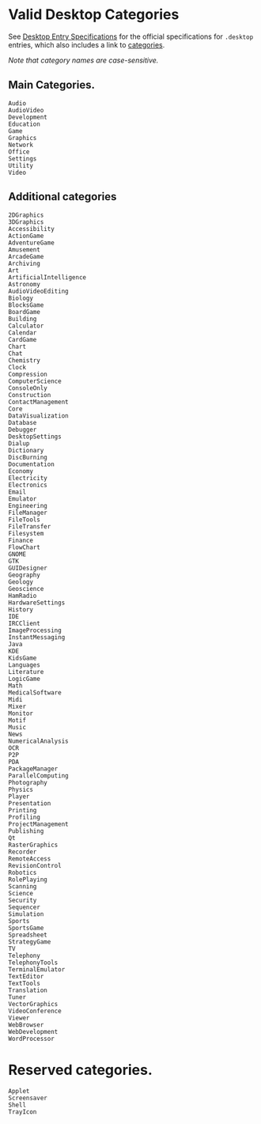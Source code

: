 
# Valid Desktop Categories

See [Desktop Entry Specifications](https://specifications.freedesktop.org/desktop-entry-spec/desktop-entry-spec-latest.html) for the official specifications for `.desktop` entries, which also includes a link to [categories](http://standards.freedesktop.org/menu-spec/menu-spec-1.0.html#category-registry).

*Note that category names are case-sensitive.*

## Main Categories.

    Audio
    AudioVideo
    Development
    Education
    Game
    Graphics
    Network
    Office
    Settings
    Utility
    Video

## Additional categories

    2DGraphics
    3DGraphics
    Accessibility
    ActionGame
    AdventureGame
    Amusement
    ArcadeGame
    Archiving
    Art
    ArtificialIntelligence
    Astronomy
    AudioVideoEditing
    Biology
    BlocksGame
    BoardGame
    Building
    Calculator
    Calendar
    CardGame
    Chart
    Chat
    Chemistry
    Clock
    Compression
    ComputerScience
    ConsoleOnly
    Construction
    ContactManagement
    Core
    DataVisualization
    Database
    Debugger
    DesktopSettings
    Dialup
    Dictionary
    DiscBurning
    Documentation
    Economy
    Electricity
    Electronics
    Email
    Emulator
    Engineering
    FileManager
    FileTools
    FileTransfer
    Filesystem
    Finance
    FlowChart
    GNOME
    GTK
    GUIDesigner
    Geography
    Geology
    Geoscience
    HamRadio
    HardwareSettings
    History
    IDE
    IRCClient
    ImageProcessing
    InstantMessaging
    Java
    KDE
    KidsGame
    Languages
    Literature
    LogicGame
    Math
    MedicalSoftware
    Midi
    Mixer
    Monitor
    Motif
    Music
    News
    NumericalAnalysis
    OCR
    P2P
    PDA
    PackageManager
    ParallelComputing
    Photography
    Physics
    Player
    Presentation
    Printing
    Profiling
    ProjectManagement
    Publishing
    Qt
    RasterGraphics
    Recorder
    RemoteAccess
    RevisionControl
    Robotics
    RolePlaying
    Scanning
    Science
    Security
    Sequencer
    Simulation
    Sports
    SportsGame
    Spreadsheet
    StrategyGame
    TV
    Telephony
    TelephonyTools
    TerminalEmulator
    TextEditor
    TextTools
    Translation
    Tuner
    VectorGraphics
    VideoConference
    Viewer
    WebBrowser
    WebDevelopment
    WordProcessor

# Reserved categories.

    Applet
    Screensaver
    Shell
    TrayIcon
